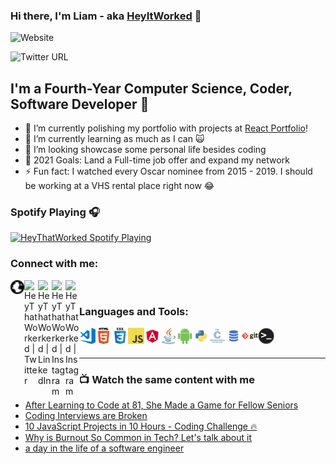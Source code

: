 ### Hi there, I'm Liam - aka [HeyItWorked][website] 👋

![Website](https://img.shields.io/website?label=React%20Portfolio&style=for-the-badge&url=https%3A%2F%2Fliamnguyenn-react-portfolio.netlify.app%2F)

![Twitter URL](https://img.shields.io/twitter/url?color=1da1fd&label=Follow%20%40HeyWorked&logo=Twitter&style=for-the-badge&url=https%3A%2F%2Ftwitter.com%2FHeyWorked)

## I'm a Fourth-Year Computer Science, Coder, Software Developer 🙌

- 🔭 I’m currently polishing my portfolio with projects at [React Portfolio][website]!
- 🌱 I’m currently learning as much as I can 🙀
- 👯 I’m looking showcase some personal life besides coding
- 🥅 2021 Goals: Land a Full-time job offer and expand my network
- ⚡ Fun fact: I watched every Oscar nominee from 2015 - 2019. I should be working at a VHS rental place right now 😂

### Spotify Playing 🎧

[<img src="https://novatorem-gamma-ecru.vercel.app/api/spotify-playing" alt="HeyThatWorked Spotify Playing" width="350" />](https://open.spotify.com/user/22clklfo3v3einxx5h277lw4q)

### Connect with me:

[<img align="left" alt="HeyThatWorked" width="22px" src="https://raw.githubusercontent.com/iconic/open-iconic/master/svg/globe.svg" />][website]
[<img align="left" alt="HeyThatWorked | Twitter" width="22px" src="https://cdn.jsdelivr.net/npm/simple-icons@v3/icons/twitter.svg" />][twitter]
[<img align="left" alt="HeyThatWorked | LinkedIn" width="22px" src="https://cdn.jsdelivr.net/npm/simple-icons@v3/icons/linkedin.svg" />][linkedin]
[<img align="left" alt="HeyThatWorked | Instagram" width="22px" src="https://cdn.jsdelivr.net/npm/simple-icons@v3/icons/instagram.svg" />][instagram]
[<img align="left" alt="HeyThatWorked | Instagram" width="22px" src="https://cdn.jsdelivr.net/npm/simple-icons@v3/icons/twitch.svg" />][twitch]
<br />

### Languages and Tools:

[<img align="left" alt="Visual Studio Code" width="26px" src="https://raw.githubusercontent.com/github/explore/80688e429a7d4ef2fca1e82350fe8e3517d3494d/topics/visual-studio-code/visual-studio-code.png" />][github]
[<img align="left" alt="HTML5" width="26px" src="https://raw.githubusercontent.com/github/explore/80688e429a7d4ef2fca1e82350fe8e3517d3494d/topics/html/html.png" />][github]
[<img align="left" alt="CSS3" width="26px" src="https://raw.githubusercontent.com/github/explore/80688e429a7d4ef2fca1e82350fe8e3517d3494d/topics/css/css.png" />][github]
[<img align="left" alt="JavaScript" width="26px" src="https://raw.githubusercontent.com/github/explore/80688e429a7d4ef2fca1e82350fe8e3517d3494d/topics/javascript/javascript.png" />][github]
[<img align="left" alt="Angular" width="26px" src="https://raw.githubusercontent.com/github/explore/80688e429a7d4ef2fca1e82350fe8e3517d3494d/topics/angular/angular.png" />][github]
[<img align="left" alt="Java" width="26px" src="https://raw.githubusercontent.com/github/explore/80688e429a7d4ef2fca1e82350fe8e3517d3494d/topics/java/java.png" />][github]
[<img align="left" alt="Android" width="26px" src="https://raw.githubusercontent.com/github/explore/80688e429a7d4ef2fca1e82350fe8e3517d3494d/topics/android/android.png" />][github]
[<img align="left" alt="Python" width="26px" src="https://raw.githubusercontent.com/github/explore/80688e429a7d4ef2fca1e82350fe8e3517d3494d/topics/python/python.png" />][github]
[<img align="left" alt="C" width="26px" src="https://raw.githubusercontent.com/github/explore/80688e429a7d4ef2fca1e82350fe8e3517d3494d/topics/c/c.png" />][github]
[<img align="left" alt="SQL" width="26px" src="https://raw.githubusercontent.com/github/explore/80688e429a7d4ef2fca1e82350fe8e3517d3494d/topics/sql/sql.png" />][github]
[<img align="left" alt="Git" width="26px" src="https://raw.githubusercontent.com/github/explore/80688e429a7d4ef2fca1e82350fe8e3517d3494d/topics/git/git.png" />][github]
[<img align="left" alt="Terminal" width="26px" src="https://raw.githubusercontent.com/github/explore/80688e429a7d4ef2fca1e82350fe8e3517d3494d/topics/terminal/terminal.png" />][github]

<br />
<br />

---

### 📺 Watch the same content with me

<!-- YOUTUBE:START -->

- [After Learning to Code at 81, She Made a Game for Fellow Seniors](https://www.youtube.com/watch?v=UFYJ2DE9wlM)
- [Coding Interviews are Broken](https://www.youtube.com/watch?v=bx3--22D4E4)
- [10 JavaScript Projects in 10 Hours - Coding Challenge 🔥](https://www.youtube.com/watch?v=dtKciwk_si4)
- [Why is Burnout So Common in Tech? Let's talk about it](https://www.youtube.com/watch?v=hQX-BtFp-Rc)
- [a day in the life of a software engineer](https://www.youtube.com/watch?v=rqX8PFcOpxA)

[website]: https://liamnguyenn-react-portfolio.netlify.app/
[twitter]: https://twitter.com/HeyWorked
[instagram]: https://www.instagram.com/liam.exee/
[linkedin]: www.linkedin.com/in/liamnguyenn98
[twitch]: https://www.twitch.tv/liamquiinn
[github]: https://github.com/HeyItWorked
